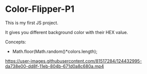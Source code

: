 # Color-Flipper-P1
This is my first JS project. 

It gives you different background color with their HEX value.

Concepts:

- Math.floor(Math.random()*colors.length);

https://user-images.githubusercontent.com/81517284/124432995-da738e00-dd8f-11eb-804b-671d0a8c680a.mp4



